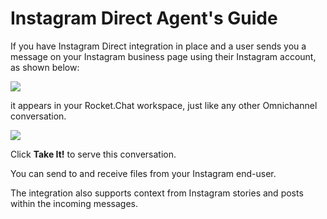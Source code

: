 # Instagram Direct Agent's Guide

If you have Instagram Direct integration in place and a user sends you a message on your Instagram business page using their Instagram account, as shown below:

![](<../../../../../.gitbook/assets/2021-12-31\_20-27-38 (1) (1) (1) (3).png>)

it appears in your Rocket.Chat workspace, just like any other Omnichannel conversation.

![](../../../../../.gitbook/assets/2021-12-31\_20-30-41.png)

Click **Take It!** to serve this conversation.

You can send to and receive files from your Instagram end-user.

The integration also supports context from Instagram stories and posts within the incoming messages.

